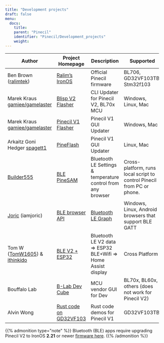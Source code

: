 ```yaml
---
title: "Development projects"
draft: false
menu:
  docs:
    title:
    parent: "Pinecil"
    identifier: "Pinecil/Development_projects"
    weight: 
---
```


| Author | Project Homepage | Description | Supported |
| --- | --- | --- | --- |
| Ben Brown ([ralimtek](https://github.com/Ralim?tab=repositories)) | [Ralim’s IronOS](https://ralim.github.io/IronOS/) | Official Pinecil firmware | BL706, GD32VF103TB, Stm32f103 |
| Marek Kraus [gamiee/gamelaster](https://github.com/gamelaster) | [Blisp V2 Flasher](https://github.com/pine64/blisp) | CLI Updater for Pinecil V2, BL70x MCU | Windows, Linux, Mac |
| Marek Kraus [gamiee/gamelaster](https://github.com/gamelaster) | [Pinecil V1 Flasher](https://github.com/pine64/pine64_updater) | Pinecil V1 GUI Updater | Windows, Mac |
| Arkaitz Goni Hedger [spagett1](https://github.com/Spagett1?tab=repositories) | [PineFlash](https://github.com/Laar3/PineFlash) | Pinecil V1 GUI Updater | Linux, Mac |
| [Builder555](https://github.com/builder555) | [BLE PineSAM](https://github.com/builder555/PineSAM) | Bluetooth LE Settings & temperature control from any browser | Cross-platform, runs local script to control Pinecil from PC or phone. |
| [Joric](https://github.com/joric?tab=repositories) (iamjoric) | [BLE browser API](https://joric.github.io/pinecil/) | [Bluetooth LE Graph](https://github.com/joric/pinecil/wiki) | Windows, Linux, Android browsers that support BLE GATT |
| Tom W ([TomW1605](https://github.com/TomW1605)) & [ithinkido](https://github.com/ithinkido?tab=repositories) | [BLE V2 + ESP32](https://github.com/TomW1605/esphome_pinecilv2_ble) | Bluetooth LE V2 data => ESP32 BLE+Wifi => Home Assist display | Cross Platform |
| Bouffalo Lab | [B-Lab Dev Cube ](https://dev.bouffalolab.com/download) | MCU vendor GUI for Dev | BL70x, BL60x, others (does not work for Pinecil V2) |
| Alvin Wong | [Rust code on GD32VF103](https://github.com/alvinhochun/gd32vf103-pinecil-demo-rs) | Rust code demos for Pinecil V1 | GD32VF103TB |

{{% admonition type="note" %}}
Bluetooth (BLE) apps require upgrading Pinecil V2 to IronOS **2.21** or newer [firmware here](https://github.com/Ralim/IronOS/releases/).
{{% /admonition %}}
